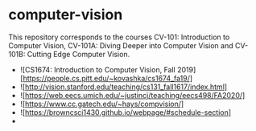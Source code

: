 # computer-vision
This repository corresponds to the courses CV-101: Introduction to Computer Vision, CV-101A: Diving Deeper into Computer Vision and CV-101B: Cutting Edge Computer Vision.


* ![CS1674: Introduction to Computer Vision, Fall 2019][https://people.cs.pitt.edu/~kovashka/cs1674_fa19/]
* ![http://vision.stanford.edu/teaching/cs131_fall1617/index.html]
* ![https://web.eecs.umich.edu/~justincj/teaching/eecs498/FA2020/]
* ![https://www.cc.gatech.edu/~hays/compvision/]
* ![https://browncsci1430.github.io/webpage/#schedule-section] 
* 
